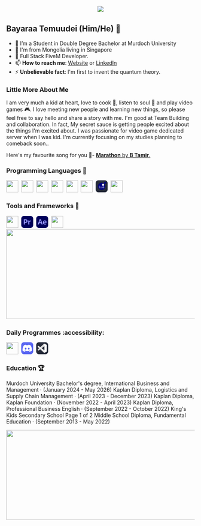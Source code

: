 <p align="center"><img src="https://i.imgur.com/A6bWGFl.gif"/></p>

## Bayaraa Temuudei (Him/He) 🌻
- 🔭 I’m a Student in Double Degree Bachelor at Murdoch University 
- 👯 I'm from Mongolia living in Singapore
- 💬 Full Stack FiveM Developer.
- 📫 **How to reach me**: [Website](https://mnfcandy.com/) or [LinkedIn](https://www.linkedin.com/in/temuudeib/)
- ⚡ **Unbelievable fact**: I'm first to invent the quantum theory.


### Little More About Me  

I am very much a kid at heart, love to cook :ramen:, listen to soul :saxophone:	and play video games :video_game:. I love meeting new people and learning new things, so please feel free to say hello and share a story with me. I'm good at Team Building and collaboration. In fact, My secret sauce is getting people excited about the things I'm excited about. I was passionate for video game dedicated server when I was kid. I'm currently focusing on my studies planning to comeback soon..

Here's my favourite song for you :trumpet:- [**Marathon** by **B Tamir**.](https://www.youtube.com/watch?v=tH1kbVgyO9Q)

### Programming Languages :scroll:

<img height="32" width="32" src="https://cdn.thekrishna.in/img/icon/python.svg" />&nbsp; 
<img height="32" width="32" src="https://cdn.thekrishna.in/img/icon/java.svg" />&nbsp;
<img height="32" width="32" src="https://cdn.thekrishna.in/img/icon/javascript.svg" />&nbsp; 
<img height="32" width="32" src="https://cdn.thekrishna.in/img/icon/html5.svg" />&nbsp; 
<img height="32" width="32" src="https://cdn.thekrishna.in/img/icon/css3.svg" />&nbsp; 
<img height="32" width="32" src="https://cdn.thekrishna.in/img/icon/php.svg" />&nbsp; 
<img height="32" width="32" src="https://github.com/tandpfun/skill-icons/blob/main/icons/Lua-Dark.svg" />&nbsp; 
<img height="32" width="32" src="https://cdn.thekrishna.in/img/icon/mysql.svg" />&nbsp; 

### Tools and Frameworks :hammer:

<img height="32" width="32" src="https://cdn.thekrishna.in/img/icon/adobephotoshop.svg" />&nbsp; 
<img height="32" width="32" src="https://github.com/tandpfun/skill-icons/blob/main/icons/Premiere.svg" />&nbsp; 
<img height="32" width="32" src="https://github.com/tandpfun/skill-icons/blob/main/icons/AfterEffects.svg" />&nbsp; 
<img height="32" width="32" src="https://i.imgur.com/GHFShCv.png" />&nbsp; 
<img width="612" height="240" src="https://i.imgur.com/GHFShCv.png">

### Daily Programmes :accessibility:
<img height="32" width="32" src="https://github.com/tandpfun/skill-icons/blob/main/icons/Windows-Dark.svg" />&nbsp; 
<img height="32" width="32" src="https://github.com/tandpfun/skill-icons/blob/main/icons/Discord.svg" />&nbsp; 
<img height="32" width="32" src="https://github.com/tandpfun/skill-icons/blob/main/icons/VSCode-Dark.svg" />&nbsp; 


### Education :trophy:
Murdoch University
Bachelor's degree, International Business and Management · (January
2024 - May 2026)
Kaplan
Diploma, Logistics and Supply Chain Management · (April 2023 - December
2023)
Kaplan
Diploma, Kaplan Foundation · (November 2022 - April 2023)
Kaplan
Diploma, Professional Business English · (September 2022 - October 2022)
King's Kids Secondary School
Page 1 of 2
Middle School Diploma, Fundamental Education · (September 2013 - May
2022)


<img width="612" height="240" src="https://giphy.com/embed/sE1fbQPozKg3q5I2W2">

<br></details>


